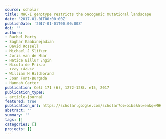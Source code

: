 ```yaml
---
source: scholar
title: MHC-I genotype restricts the oncogenic mutational landscape
date: '2017-01-01T00:00:00Z'
publishDate: '2017-01-01T00:00:00Z'
doi: ''
authors:
- Rachel Marty
- Saghar Kaabinejadian
- David Rossell
- Michael J Slifker
- Joris van de Haar
- Hatice Billur Engin
- Nicola de Prisco
- Trey Ideker
- William H Hildebrand
- Joan Font-Burgada
- Hannah Carter
publication: Cell 171 (6), 1272-1283. e15, 2017
publication_types:
- article-journal
featured: true
publication_url: https://scholar.google.com/scholar?oi=bibs&hl=en&q=MHC-I+genotype+restricts+the+oncogenic+mutational+landscape
abstract: ''
summary: ''
tags: []
categories: []
projects: []
---
```

